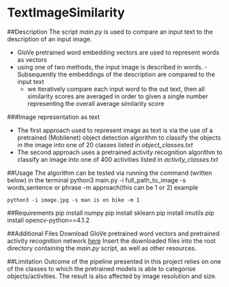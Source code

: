 # TextImageSimilarity

##Description
The script *main.py* is used to compare an input text to the description of an input image. 
- GloVe pretrained word embedding vectors are used to represent words as vectors
- using one of two methods, the input image is described in words. 
-Subsequently the embeddings of the description are compared to the input text
  - we iteratively compare each input word to the out text, then all similarity scores are averaged in order to given a single number representing the overall average similarity score

###Image representation as text
- The first approach used to represent image as text is via the use of a pretrained (Mobilenet) object detection algorithm to classify the objects in the image into one of 20 classes listed in *object_classes.txt*
- The second approach uses a pretrained activity recognition algorithm to classify an image into one of 400 activities listed in *activity_classes.txt*
    
##Usage
The algorithm can be tested via running the command (written below) in the terminal
python3 main.py -i full_path_to_image -s words,sentence or phrase -m approach(this can be 1 or 2) example

```
python3 -i image.jpg -s man is on bike -m 1

```
##Requirements
pip install numpy
pip install sklearn
pip install imutils
pip install opencv-python==4.1.2

##Additional Files
Download GloVe pretrained word vectors and pretrained activity recognition network [here](https://pages.github.com/)
Insert the downloaded files into the root directory containing the _main.py_ script, as well as other resources.

##Limitation
Outcome of the pipeline presented in this project relies on one of the classes to which the pretrained models is able to categorise objects/activities. The result is also affected by image resolution and size. 
